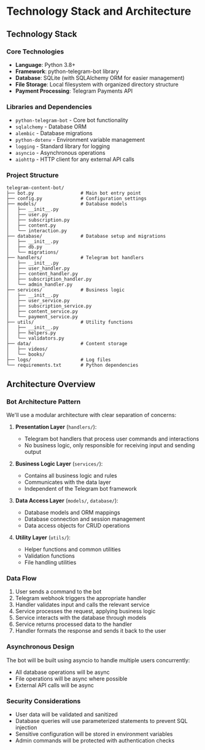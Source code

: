 # Technology Stack and Architecture

## Technology Stack

### Core Technologies
- **Language**: Python 3.8+
- **Framework**: python-telegram-bot library
- **Database**: SQLite (with SQLAlchemy ORM for easier management)
- **File Storage**: Local filesystem with organized directory structure
- **Payment Processing**: Telegram Payments API

### Libraries and Dependencies
- `python-telegram-bot` - Core bot functionality
- `sqlalchemy` - Database ORM
- `alembic` - Database migrations
- `python-dotenv` - Environment variable management
- `logging` - Standard library for logging
- `asyncio` - Asynchronous operations
- `aiohttp` - HTTP client for any external API calls

### Project Structure
```
telegram-content-bot/
├── bot.py                 # Main bot entry point
├── config.py              # Configuration settings
├── models/                # Database models
│   ├── __init__.py
│   ├── user.py
│   ├── subscription.py
│   ├── content.py
│   └── interaction.py
├── database/              # Database setup and migrations
│   ├── __init__.py
│   ├── db.py
│   └── migrations/
├── handlers/              # Telegram bot handlers
│   ├── __init__.py
│   ├── user_handler.py
│   ├── content_handler.py
│   ├── subscription_handler.py
│   └── admin_handler.py
├── services/              # Business logic
│   ├── __init__.py
│   ├── user_service.py
│   ├── subscription_service.py
│   ├── content_service.py
│   └── payment_service.py
├── utils/                 # Utility functions
│   ├── __init__.py
│   ├── helpers.py
│   └── validators.py
├── data/                  # Content storage
│   ├── videos/
│   └── books/
├── logs/                  # Log files
└── requirements.txt       # Python dependencies
```

## Architecture Overview

### Bot Architecture Pattern
We'll use a modular architecture with clear separation of concerns:

1. **Presentation Layer** (`handlers/`): 
   - Telegram bot handlers that process user commands and interactions
   - No business logic, only responsible for receiving input and sending output

2. **Business Logic Layer** (`services/`):
   - Contains all business logic and rules
   - Communicates with the data layer
   - Independent of the Telegram bot framework

3. **Data Access Layer** (`models/`, `database/`):
   - Database models and ORM mappings
   - Database connection and session management
   - Data access objects for CRUD operations

4. **Utility Layer** (`utils/`):
   - Helper functions and common utilities
   - Validation functions
   - File handling utilities

### Data Flow
1. User sends a command to the bot
2. Telegram webhook triggers the appropriate handler
3. Handler validates input and calls the relevant service
4. Service processes the request, applying business logic
5. Service interacts with the database through models
6. Service returns processed data to the handler
7. Handler formats the response and sends it back to the user

### Asynchronous Design
The bot will be built using asyncio to handle multiple users concurrently:
- All database operations will be async
- File operations will be async where possible
- External API calls will be async

### Security Considerations
- User data will be validated and sanitized
- Database queries will use parameterized statements to prevent SQL injection
- Sensitive configuration will be stored in environment variables
- Admin commands will be protected with authentication checks